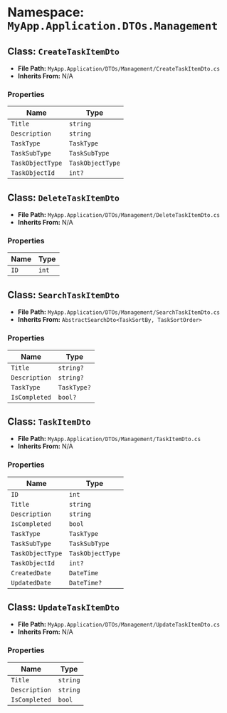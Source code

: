 # Namespace: `MyApp.Application.DTOs.Management`

## Class: `CreateTaskItemDto`

- **File Path:** `MyApp.Application/DTOs/Management/CreateTaskItemDto.cs`
- **Inherits From:** N/A

### Properties

| Name | Type |
|------|------|
| `Title` | `string` |
| `Description` | `string` |
| `TaskType` | `TaskType` |
| `TaskSubType` | `TaskSubType` |
| `TaskObjectType` | `TaskObjectType` |
| `TaskObjectId` | `int?` |

## Class: `DeleteTaskItemDto`

- **File Path:** `MyApp.Application/DTOs/Management/DeleteTaskItemDto.cs`
- **Inherits From:** N/A

### Properties

| Name | Type |
|------|------|
| `ID` | `int` |

## Class: `SearchTaskItemDto`

- **File Path:** `MyApp.Application/DTOs/Management/SearchTaskItemDto.cs`
- **Inherits From:** `AbstractSearchDto<TaskSortBy, TaskSortOrder>`

### Properties

| Name | Type |
|------|------|
| `Title` | `string?` |
| `Description` | `string?` |
| `TaskType` | `TaskType?` |
| `IsCompleted` | `bool?` |

## Class: `TaskItemDto`

- **File Path:** `MyApp.Application/DTOs/Management/TaskItemDto.cs`
- **Inherits From:** N/A

### Properties

| Name | Type |
|------|------|
| `ID` | `int` |
| `Title` | `string` |
| `Description` | `string` |
| `IsCompleted` | `bool` |
| `TaskType` | `TaskType` |
| `TaskSubType` | `TaskSubType` |
| `TaskObjectType` | `TaskObjectType` |
| `TaskObjectId` | `int?` |
| `CreatedDate` | `DateTime` |
| `UpdatedDate` | `DateTime?` |

## Class: `UpdateTaskItemDto`

- **File Path:** `MyApp.Application/DTOs/Management/UpdateTaskItemDto.cs`
- **Inherits From:** N/A

### Properties

| Name | Type |
|------|------|
| `Title` | `string` |
| `Description` | `string` |
| `IsCompleted` | `bool` |


